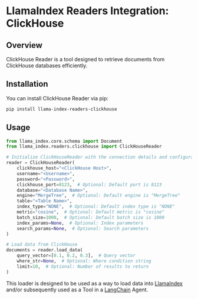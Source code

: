 # LlamaIndex Readers Integration: ClickHouse

## Overview

ClickHouse Reader is a tool designed to retrieve documents from ClickHouse databases efficiently.

## Installation

You can install ClickHouse Reader via pip:

```bash
pip install llama-index-readers-clickhouse
```

## Usage

```python
from llama_index.core.schema import Document
from llama_index.readers.clickhouse import ClickHouseReader

# Initialize ClickHouseReader with the connection details and configuration
reader = ClickHouseReader(
    clickhouse_host="<ClickHouse Host>",
    username="<Username>",
    password="<Password>",
    clickhouse_port=8123,  # Optional: Default port is 8123
    database="<Database Name>",
    engine="MergeTree",  # Optional: Default engine is "MergeTree"
    table="<Table Name>",
    index_type="NONE",  # Optional: Default index type is "NONE"
    metric="cosine",  # Optional: Default metric is "cosine"
    batch_size=1000,  # Optional: Default batch size is 1000
    index_params=None,  # Optional: Index parameters
    search_params=None,  # Optional: Search parameters
)

# Load data from ClickHouse
documents = reader.load_data(
    query_vector=[0.1, 0.2, 0.3],  # Query vector
    where_str=None,  # Optional: Where condition string
    limit=10,  # Optional: Number of results to return
)
```

This loader is designed to be used as a way to load data into
[LlamaIndex](https://github.com/run-llama/llama_index/tree/main/llama_index) and/or subsequently
used as a Tool in a [LangChain](https://github.com/hwchase17/langchain) Agent.
